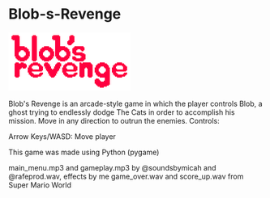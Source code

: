 # Blob-s-Revenge
  ![alt text](https://github.com/amaanaama/Blob-s-Revenge/blob/main/data/menu/blobsrevenge_logo.png?raw=true)

Blob's Revenge is an arcade-style game in which the player controls Blob, a ghost trying to endlessly dodge The Cats in order to accomplish his mission. Move in any direction to outrun the enemies. 
Controls:

Arrow Keys/WASD: Move player

This game was made using Python (pygame)

main_menu.mp3 and gameplay.mp3 by @soundsbymicah and @rafeprod.wav, effects by me
game_over.wav and score_up.wav from Super Mario World
